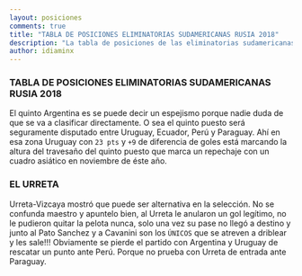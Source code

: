 ```yaml
---
layout: posiciones
comments: true
title: "TABLA DE POSICIONES ELIMINATORIAS SUDAMERICANAS RUSIA 2018"
description: "La tabla de posiciones de las eliminatorias sudamericanas a Rusia 2018, en donde los cuatro primeros clasifican directamente y el quinto va a un repechaje. Uno de los que entró en el sgundo tiempo en el partido contra Perú y sorprendió gratamente por su fútbol fué Urreta-Vizcaya."
author: idiaminx
---
```


### TABLA DE POSICIONES ELIMINATORIAS SUDAMERICANAS RUSIA 2018

El quinto Argentina es se puede decir un espejismo porque nadie duda de que se va a clasificar
directamente. O sea el quinto puesto será seguramente disputado entre Uruguay, Ecuador, Perú y Paraguay.
Ahí en esa zona Uruguay con ```23 pts``` y ```+9``` de diferencia de goles está marcando la altura del travesaño
del quinto puesto que marca un repechaje con un cuadro asiático en noviembre de éste año.

### EL URRETA

Urreta-Vizcaya mostró que puede ser alternativa en la selección. No se confunda maestro y apuntelo bien, al Urreta le anularon
un gol legítimo, no le pudieron quitar la pelota nunca, solo una vez su pase no llegó a destino y junto al Pato Sanchez
y a Cavanini son los ```ÚNICOS``` que se atreven a driblear y les sale!!! Obviamente se pierde el partido con
Argentina y Uruguay de rescatar un punto ante Perú. Porque no prueba con Urreta de entrada ante Paraguay.
